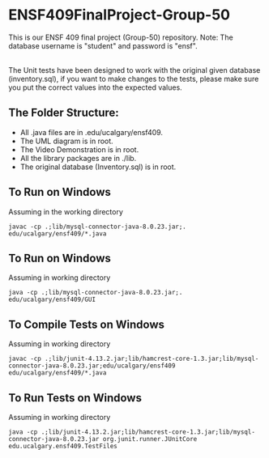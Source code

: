 # ENSF409FinalProject-Group-50

This is our ENSF 409 final project (Group-50) repository.
Note: The database username is "student" and password is "ensf".

<br>
The Unit tests have been designed to work with the original given database (inventory.sql), if you want to make changes to the tests, please make sure you put the correct values into the expected values.
<br>

## The Folder Structure:

- All .java files are in .edu/ucalgary/ensf409.
- The UML diagram is in root.
- The Video Demonstration is in root.
- All the library packages are in ./lib.
- The original database (Inventory.sql) is in root.

## To Run on Windows

Assuming in the working directory

```
javac -cp .;lib/mysql-connector-java-8.0.23.jar;. edu/ucalgary/ensf409/*.java
```

## To Run on Windows

Assuming in working directory

```
java -cp .;lib/mysql-connector-java-8.0.23.jar;. edu/ucalgary/ensf409/GUI
```

## To Compile Tests on Windows

Assuming in working directory

```
javac -cp .;lib/junit-4.13.2.jar;lib/hamcrest-core-1.3.jar;lib/mysql-connector-java-8.0.23.jar;edu/ucalgary/ensf409 edu/ucalgary/ensf409/*.java
```

## To Run Tests on Windows

Assuming in working directory

```
java -cp .;lib/junit-4.13.2.jar;lib/hamcrest-core-1.3.jar;lib/mysql-connector-java-8.0.23.jar org.junit.runner.JUnitCore edu.ucalgary.ensf409.TestFiles
```
